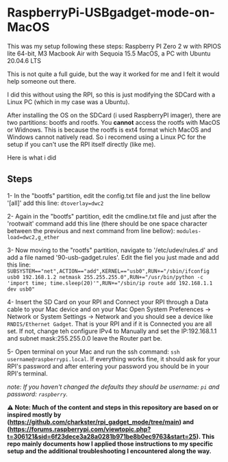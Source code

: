 # RaspberryPi-USBgadget-mode-on-MacOS
This was my setup following these steps: Raspberry PI Zero 2 w with RPIOS lite 64-bit, M3 Macbook Air with Sequoia 15.5 MacOS, a PC with Ubuntu 20.04.6 LTS

This is not quite a full guide, but the way it worked for me and I felt it would help someone out there. 

I did this without using the RPI, so this is just modifying the SDCard with a Linux PC (which in my case was a Ubuntu). 

After installing the OS on the SDCard (i used RaspberryPI imager), there are two partitions: bootfs and rootfs. You **cannot** access the rootfs with MacOS or Widnows. This is because the rootfs is ext4 format which MacOS and Windows cannot natively read. So i recomend using a Linux PC  for the setup if you can't use the RPI itself directly (like me).


Here is what i did
## Steps
 1- In the "bootfs" partition, edit the config.txt file and just the line bellow '[all]' add this line:
 ```dtoverlay=dwc2```
 
 2- Again in the "bootfs" partition, edit the cmdline.txt file and just after the 'rootwait' command add this line (there should be one space character between the previous and next command from line bellow):
 ```modules-load=dwc2,g_ether```

 3- Now moving to the "rootfs" partition, navigate to '/etc/udev/rules.d' and add a file named '90-usb-gadget.rules'. Edit the fiel you just made and add this line:
```SUBSYSTEM=="net",ACTION=="add",KERNEL=="usb0",RUN+="/sbin/ifconfig usb0 192.168.1.2 netmask 255.255.255.0",RUN+="/usr/bin/python -c 'import time; time.sleep(20)'",RUN+="/sbin/ip route add 192.168.1.1 dev usb0"```

4- Insert the SD Card on your RPI and Connect your RPI through a Data cable to your Mac device and on your Mac Open System Preferences → Network or System Settings → Network and you should see a device like ```RNDIS/Ethernet Gadget```. That is your RPI and if it is Connected you are all set. If not, change teh configure IPv4 to Manually and set the IP:192.168.1.1 and subnet mask:255.255.0.0 leave the Router part be. 

5- Open terminal on your Mac and run the ssh command:
```ssh username@raspberrypi.local```. If everything works fine, it should ask for your RPI's password and after entering your password you should be in your RPI's terminal.

*note: If you haven't changed the defaults they should be username: ```pi``` and password: ```raspberry```.*

**⚠️ Note: Much of the content and steps in this repository are based on or inspired mostly by (https://github.com/charkster/rpi_gadget_mode/tree/main) and (https://forums.raspberrypi.com/viewtopic.php?t=306121&sid=6f23dece3a28a0281b971be8b0ec9763&start=25). This repo mainly documents how I applied those instructions to my specific setup and the additional troubleshooting I encountered along the way.**
